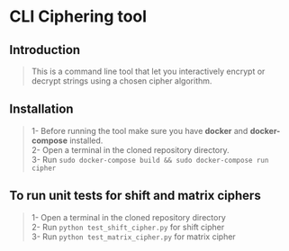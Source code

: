 # CLI Ciphering tool

## Introduction

> This is a command line tool that let you interactively encrypt or decrypt strings using a chosen cipher algorithm. 

## Installation

> 1- Before running the tool make sure you have **docker** and **docker-compose** installed. <br  />
2- Open a terminal in the cloned repository directory. <br />
3- Run ```sudo docker-compose build && sudo docker-compose run cipher```

## To run unit tests for shift and matrix ciphers

> 1- Open a terminal in the cloned repository directory <br />
  2- Run ```python test_shift_cipher.py``` for shift cipher <br />
  3- Run ```python test_matrix_cipher.py``` for matrix cipher <br />
